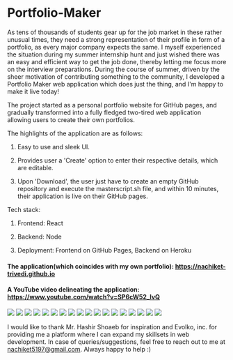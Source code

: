 # Portfolio-Maker

As tens of thousands of students gear up for the job market in these rather unusual times, they need a strong representation of their profile in form of a portfolio, as every major company expects the same. I myself experienced the situation during my summer internship hunt and just wished there was an easy and efficient way to get the job done, thereby letting me focus more on the interview preparations. During the course of summer, driven by the sheer motivation of contributing something to the community, I developed a Portfolio Maker web application which does just the thing, and I'm happy to make it live today!



The project started as a personal portfolio website for GitHub pages, and gradually transformed into a fully fledged two-tired web application allowing users to create their own portfolios. 

The highlights of the application are as follows:

1) Easy to use and sleek UI.

2) Provides user a 'Create' option to enter their respective details, which are editable.

3) Upon 'Download', the user just have to create an empty GitHub repository and execute the masterscript.sh file, and within 10 minutes, their application is live on their GitHub pages.

Tech stack:

1) Frontend: React

2) Backend: Node

3) Deployment: Frontend on GitHub Pages, Backend on Heroku

#### The application(which coincides with my own portfolio): https://nachiket-trivedi.github.io
 
#### A YouTube video delineating the application: https://www.youtube.com/watch?v=SP6cW52_lvQ 



![](https://github.com/nachiket-trivedi/Portfolio-Maker/blob/master/images/img1.png?raw=true)
![](https://github.com/nachiket-trivedi/Portfolio-Maker/blob/master/images/img2.png?raw=true)
![](https://github.com/nachiket-trivedi/Portfolio-Maker/blob/master/images/img3.png?raw=true)
![](https://github.com/nachiket-trivedi/Portfolio-Maker/blob/master/images/img4.png?raw=true)
![](https://github.com/nachiket-trivedi/Portfolio-Maker/blob/master/images/img5.png?raw=true)
![](https://github.com/nachiket-trivedi/Portfolio-Maker/blob/master/images/img6.png?raw=true)
![](https://github.com/nachiket-trivedi/Portfolio-Maker/blob/master/images/img7.png?raw=true)
![](https://github.com/nachiket-trivedi/Portfolio-Maker/blob/master/images/img8.png?raw=true)
![](https://github.com/nachiket-trivedi/Portfolio-Maker/blob/master/images/img9.png?raw=true)
![](https://github.com/nachiket-trivedi/Portfolio-Maker/blob/master/images/img10.png?raw=true)
![](https://github.com/nachiket-trivedi/Portfolio-Maker/blob/master/images/img11.png?raw=true)
![](https://github.com/nachiket-trivedi/Portfolio-Maker/blob/master/images/img12.png?raw=true)
![](https://github.com/nachiket-trivedi/Portfolio-Maker/blob/master/images/img13.png?raw=true)
![](https://github.com/nachiket-trivedi/Portfolio-Maker/blob/master/images/img14.png?raw=true)
![](https://github.com/nachiket-trivedi/Portfolio-Maker/blob/master/images/img15.png?raw=true)
![](https://github.com/nachiket-trivedi/Portfolio-Maker/blob/master/images/img16.png?raw=true)
![](https://github.com/nachiket-trivedi/Portfolio-Maker/blob/master/images/img17.png?raw=true)
![](https://github.com/nachiket-trivedi/Portfolio-Maker/blob/master/images/img18.png?raw=true)



I would like to thank Mr. Hashir Shoaeb for inspiration and Evolko, inc. for providing me a platform where I can expand my skillsets in web development. 
In case of queries/suggestions, feel free to reach out to me at nachiket5197@gmail.com. Always happy to help :)
